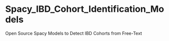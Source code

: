 # Spacy_IBD_Cohort_Identification_Models
Open Source Spacy Models to Detect IBD Cohorts from Free-Text
